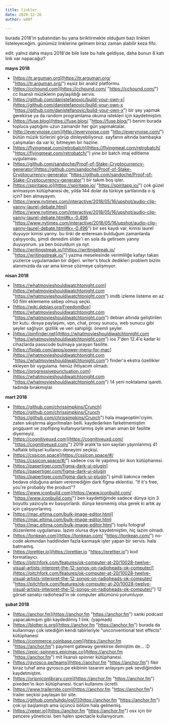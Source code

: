 ```yaml
---
title: linkler
date: 2020-12-26
author: w00f

---
```

burada 2018'in şubatından bu yana biriktirmekte olduğum bazı linkleri listeleyeceğim. günümüz linklerine gelmem biraz zaman alabilir keza fifo.

edit: yalnız daha mayıs 2018'de bile liste bu hale geldiyse, daha bunun 8 katı link var napacağız?

**mayıs 2018**

* [https://tr.arguman.org](https://tr.arguman.org/ "https://tr.arguman.org/") eşsiz bir analiz platformu.
* [https://cchound.com](https://cchound.com/ "https://cchound.com/") cc lisanslı müziklerin paylaşıldığı servis.
* [https://github.com/danistefanovic/build-your-own-x](https://github.com/danistefanovic/build-your-own-x "https://github.com/danistefanovic/build-your-own-x") bir şey yapmak gerekirse ya da random programlama okuma istekleri için kaydetmiştim.
* [https://fuse.blog](https://fuse.blog/ "https://fuse.blog/") benim burada topluca yaptığımı uzun zamandır her gün yapmaktalar.
* [http://everynoise.com](http://everynoise.com "http://everynoise.com/") bütün müzik türlerini görüp dinleyebiliyoruz. sayfanın altında bambaşka çalışmaları da var ki, bitmeyen bir hazine.
* [https://flyingmeat.com/retrobatch](https://flyingmeat.com/retrobatch/ "https://flyingmeat.com/retrobatch/") yine bir batch imaj editleme uygulaması.
* [https://github.com/sandoche/Proof-of-Stake-Cryptocurrency-generator](https://github.com/sandoche/Proof-of-Stake-Cryptocurrency-generator "https://github.com/sandoche/Proof-of-Stake-Cryptocurrency-generator") bir takım boş işler.
* [https://spiritapp.io](https://spiritapp.io/ "https://spiritapp.io/") çok güzel animasyon kütüphanesi de, yılda 144 dolar da türkiye şartlarında o iş için? ben almayayım.
* [https://www.nytimes.com/interactive/2018/05/16/upshot/audio-clip-yanny-laurel-debate.html](https://www.nytimes.com/interactive/2018/05/16/upshot/audio-clip-yanny-laurel-debate.html#k=-0.496 "https://www.nytimes.com/interactive/2018/05/16/upshot/audio-clip-yanny-laurel-debate.html#k=-0.496") bir ses kaydı var, kimisi laurel duyuyor kimisi yanny. bu linki de enteresan bulduğum zamanlarda çalışıyordu, şimdi denedim slider'ı en sola da getirsem yanny duyuyorum. ya ben bozuldum ya nyt.
* [https://writingstreak.io/](https://writingstreak.io/ "https://writingstreak.io/") yazma meselesinde verimliliğe kafayı takan yüzlerce uygulamadan bir diğeri. writer's block dedikleri problem bizim alanımızda da var ama kimse çözmeye çalışmıyor.

**nisan 2018**

* [https://whatmovieshouldiwatchtonight.com](https://whatmovieshouldiwatchtonight.com "https://whatmovieshouldiwatchtonight.com") imdb izleme listeme en az 50 film eklememe sebep olmuş seçki.
* [https://wiki.debian.org/FreedomBox](https://whatmovieshouldiwatchtonight.com "https://whatmovieshouldiwatchtonight.com") debian altında geliştirilen bir kutu. dosya paylaşımı, vpn, chat, proxy sunucu, web sunucu gibi şeyler sağlıyor. gizlilik ve veri sahipliği. önemli şeyler.
* [https://pinfinder.net](https://whatmovieshouldiwatchtonight.com "https://whatmovieshouldiwatchtonight.com") ios 7'den 12.4'e kadar ki cihazlarda passcode bulmaya yarayan fasilite.
* [https://fiplab.com/apps/power-menu-for-mac](https://whatmovieshouldiwatchtonight.com "https://whatmovieshouldiwatchtonight.com") finder'a ekstra özellikler ekleyen bir uygulama. henüz ihtiyacım olmadı.
* [https://progressivepunctuation.com](https://whatmovieshouldiwatchtonight.com "https://whatmovieshouldiwatchtonight.com") 14 yeni noktalama işareti. tadında bırakmışlar.

**mart 2018**

* [https://github.com/chrissimpkins/Crunch](https://github.com/chrissimpkins/Crunch "https://github.com/chrissimpkins/Crunch") hala imageoptim'ciyim. zaten sıkıştırma algoritmaları belli. kaydederken farketmemiştim pngquant ve zopflipng kullanıyorlarmış öyle aman aman bir fasilite diyemeyiz.
* [https://cognitiveuxd.com](https://cognitiveuxd.com/ "https://cognitiveuxd.com/") 2019 aralık'ta son sayıları yayınlanmış 41 haftalık bilişsel kullanıcı deneyimi seçkisi.
* [https://cssicon.space](https://cssicon.space/#/ "https://cssicon.space/#/") sadece css ile yapılmış bir ikon kütüphanesi.
* [https://papertiger.com/figma-dark-ui-plugin](https://papertiger.com/figma-dark-ui-plugin "https://papertiger.com/figma-dark-ui-plugin") şimdi bakınca neden bedava olduğuna anlam veremediğim dark figma eklentisi. "if it's free, you're probably the product"?
* [https://www.iconbuild.com](https://www.iconbuild.com/ "https://www.iconbuild.com/") ben kaydettiğimde sadece dünya için 3 boyutlu yazıcıyla ev basıyorlardı. dünya kesmemiş olsa gerek ki artık ay için çalışıyorlarmış.
* [https://mac.eltima.com/bulk-image-editor.html](https://mac.eltima.com/bulk-image-editor.html "https://mac.eltima.com/bulk-image-editor.html") toplu fotograf düzenleme uygulaması. lazım olursa diye kaydetmiştim, hiç lazım olmadı.
* [https://tonkean.com](https://tonkean.com/ "https://tonkean.com/") no-code akımından haddinden fazla karmaşık işler yapan bir servis. hala batmamış.
* [https://prettier.io](https://prettier.io "https://prettier.io") kod formatlayıcı.
* [https://pitchfork.com/features/ok-computer-at-20/10028-twelve-visual-artists-interpret-the-12-songs-on-radioheads-ok-computer/](https://pitchfork.com/features/ok-computer-at-20/10028-twelve-visual-artists-interpret-the-12-songs-on-radioheads-ok-computer/ "https://pitchfork.com/features/ok-computer-at-20/10028-twelve-visual-artists-interpret-the-12-songs-on-radioheads-ok-computer/") 12 görsel sanatçı radiohead'in ok computer albümünü yorumluyor.

**şubat 2018**

* [https://anchor.fm](https://anchor.fm "https://anchor.fm") sanki podcast yapacakmışım gibi kaydedilmiş 1 link. (yapmadı)
* [https://blotter.js.org](https://anchor.fm "https://anchor.fm") burada da kullanmayı çok istediğim kendi tabirleriyle "unconventional text effects" kütüphanesi
* [https://commerce.coinbase.com](https://anchor.fm "https://anchor.fm") payment gateway gerekirse demiştim de... :D
* [https://epic-spinners.epicmax.co](https://anchor.fm "https://anchor.fm") mit lisanslı spinner kütüphanesi.
* [https://gyrosco.pe/teams](https://anchor.fm "https://anchor.fm") fikir biraz tuhaf ama gyrosco.pe ekibinin tasarım anlayışını pek sevdiğimden kaydetmiştim.
* [https://orioniconlibrary.com](https://anchor.fm "https://anchor.fm") pixeden'in ikon kütüphanesi. ticari kullanımı ücretli.
* [https://www.trailernite.com](https://anchor.fm "https://anchor.fm") trailer seçkisi paylaşan bir site.
* [https://github.com/tuhdo/os01](https://anchor.fm "https://anchor.fm") çok iyi başlamıştı ama üçüncü bölüm hala gelmemiş.
* [https://veeer.io](https://anchor.fm "https://anchor.fm") osx için bir pencere yöneticisi. ben halen spectacle kullanıyorum.